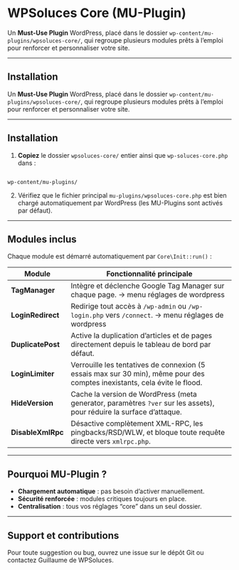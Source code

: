 # WPSoluces Core (MU-Plugin)

Un **Must-Use Plugin** WordPress, placé dans le dossier `wp-content/mu-plugins/wpsoluces-core/`, qui regroupe plusieurs modules prêts à l’emploi pour renforcer et personnaliser votre site.

---

## Installation

Un **Must-Use Plugin** WordPress, placé dans le dossier `wp-content/mu-plugins/wpsoluces-core/`, qui regroupe plusieurs modules prêts à l’emploi pour renforcer et personnaliser votre site.

---

## Installation

1. **Copiez** le dossier `wpsoluces-core/` entier ainsi que `wp-soluces-core.php` dans :  
```

wp-content/mu-plugins/

```
2. Vérifiez que le fichier principal `mu-plugins/wpsoluces-core.php` est bien chargé automatiquement par WordPress (les MU-Plugins sont activés par défaut).

---


## Modules inclus

Chaque module est démarré automatiquement par `Core\Init::run()` :

| Module                       | Fonctionnalité principale                                                                                         |
|------------------------------|-------------------------------------------------------------------------------------------------------------------|
| **TagManager**               | Intègre et déclenche Google Tag Manager sur chaque page.   -> menu réglages de wordpress                                                      |
| **LoginRedirect**            | Redirige tout accès à `/wp-admin` ou `/wp-login.php` vers `/connect`.   -> menu réglages de wordpress                                            |
| **DuplicatePost**            | Active la duplication d’articles et de pages directement depuis le tableau de bord par défaut.                              |
| **LoginLimiter**             | Verrouille les tentatives de connexion (5 essais max sur 30 min), même pour des comptes inexistants, cela évite le flood.             |
| **HideVersion**              | Cache la version de WordPress (meta generator, paramètres `?ver` sur les assets), pour réduire la surface d’attaque. |
| **DisableXmlRpc**            | Désactive complètement XML-RPC, les pingbacks/RSD/WLW, et bloque toute requête directe vers `xmlrpc.php`.         |

---

## Pourquoi MU-Plugin ?

- **Chargement automatique** : pas besoin d’activer manuellement.
- **Sécurité renforcée** : modules critiques toujours en place.
- **Centralisation** : tous vos réglages “core” dans un seul dossier.

---

## Support et contributions

Pour toute suggestion ou bug, ouvrez une issue sur le dépôt Git ou contactez Guillaume de WPSoluces.

